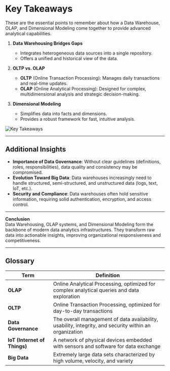 # Key Takeaways

These are the essential points to remember about how a Data Warehouse, OLAP, and Dimensional Modeling come together to provide advanced analytical capabilities.

1. **Data Warehousing Bridges Gaps**  
   - Integrates heterogeneous data sources into a single repository.  
   - Offers a unified and historical view of the data.

2. **OLTP vs. OLAP**  
   - **OLTP** (Online Transaction Processing): Manages daily transactions and real-time updates.  
   - **OLAP** (Online Analytical Processing): Designed for complex, multidimensional analysis and strategic decision-making.

3. **Dimensional Modeling**  
   - Simplifies data into facts and dimensions.  
   - Provides a robust framework for fast, intuitive analysis.

![Key Takeaways](https://example.com/key_takeaways.png)

---

## Additional Insights

- **Importance of Data Governance**: Without clear guidelines (definitions, roles, responsibilities), data quality and consistency may be compromised.  
- **Evolution Toward Big Data**: Data warehouses increasingly need to handle structured, semi-structured, and unstructured data (logs, text, IoT, etc.).  
- **Security and Compliance**: Data warehouses often hold sensitive information, requiring solid authentication, encryption, and access control.

---

**Conclusion**  
Data Warehousing, OLAP systems, and Dimensional Modeling form the backbone of modern data analytics infrastructures. They transform raw data into actionable insights, improving organizational responsiveness and competitiveness.

---

## Glossary

| **Term**               | **Definition**                                                                                       |
|------------------------|-----------------------------------------------------------------------------------------------------|
| **OLAP**               | Online Analytical Processing, optimized for complex analytical queries and data exploration         |
| **OLTP**               | Online Transaction Processing, optimized for day-to-day transactions                                |
| **Data Governance**    | The overall management of data availability, usability, integrity, and security within an organization |
| **IoT (Internet of Things)** | A network of physical devices embedded with sensors and software for data exchange           |
| **Big Data**           | Extremely large data sets characterized by high volume, velocity, and variety                        |